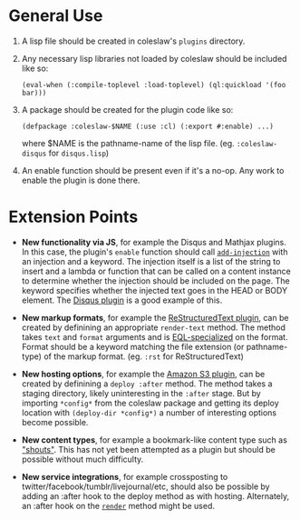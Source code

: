 # General Use

1. A lisp file should be created in coleslaw's ```plugins``` directory.
2. Any necessary lisp libraries not loaded by coleslaw should be included like so:

    ```(eval-when (:compile-toplevel :load-toplevel) (ql:quickload '(foo bar)))```

3. A package should be created for the plugin code like so:

    ```(defpackage :coleslaw-$NAME (:use :cl) (:export #:enable) ...)```

    where $NAME is the pathname-name of the lisp file. (eg. `:coleslaw-disqus` for `disqus.lisp`)
4. An enable function should be present even if it's a no-op. Any work to enable the plugin is done there.


# Extension Points

* **New functionality via JS**, for example the Disqus and Mathjax
  plugins. In this case, the plugin's `enable` function should call
  [`add-injection`](http://redlinernotes.com/docs/coleslaw.html#add-injection_func)
  with an injection and a keyword. The injection itself is a list of
  the string to insert and a lambda or function that can be called on
  a content instance to determine whether the injection should be
  included on the page. The keyword specifies whether the injected
  text goes in the HEAD or BODY element. The
  [Disqus plugin](http://github.com/redline6561/coleslaw/blob/master/plugins/disqus.lisp)
  is a good example of this.

* **New markup formats**, for example the
  [ReStructuredText plugin](http://github.com/redline6561/coleslaw/blob/master/plugins/rst.lisp),
  can be created by definining an appropriate `render-text`
  method. The method takes `text` and `format` arguments and is
  [EQL-specialized](http://www.gigamonkeys.com/book/object-reorientation-generic-functions.html#defmethod)
  on the format. Format should be a keyword matching the file
  extension (or pathname-type) of the markup format. (eg. `:rst` for
  ReStructuredText)

* **New hosting options**, for example the
  [Amazon S3 plugin](http://github.com/redline6561/coleslaw/blob/master/plugins/s3.lisp),
  can be created by definining a `deploy :after` method. The method
  takes a staging directory, likely uninteresting in the `:after`
  stage. But by importing `*config*` from the coleslaw package and
  getting its deploy location with `(deploy-dir *config*)` a number of
  interesting options become possible.

* **New content types**, for example a bookmark-like content type such
  as ["shouts"](http://paste.lisp.org/display/134453). This has not
  yet been attempted as a plugin but should be possible without much
  difficulty.

* **New service integrations**, for example crossposting to
  twitter/facebook/tumblr/livejournal/etc, should also be possible by
  adding an :after hook to the deploy method as with
  hosting. Alternately, an :after hook on the
  [`render`](http://redlinernotes.com/docs/coleslaw.html#render_func)
  method might be used.
